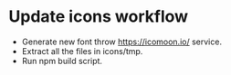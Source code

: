 # Update icons workflow

- Generate new font throw https://icomoon.io/ service.
- Extract all the files in icons/tmp.
- Run npm build script.

